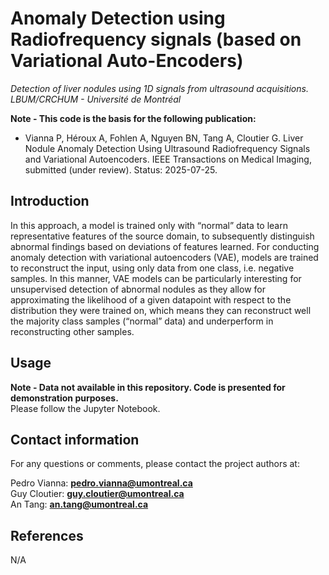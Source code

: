 # Anomaly Detection using Radiofrequency signals (based on Variational Auto-Encoders)

_Detection of liver nodules using 1D signals from ultrasound acquisitions._  
_LBUM/CRCHUM - Université de Montréal_  

**Note  - This code is the basis for the following publication:**  

- Vianna P, Héroux A, Fohlen A, Nguyen BN, Tang A, Cloutier G. Liver Nodule Anomaly Detection Using Ultrasound Radiofrequency Signals and Variational Autoencoders. IEEE Transactions on Medical Imaging, submitted (under review). Status: 2025-07-25.  

## Introduction
In this approach, a model is trained only with “normal” data to learn representative features of the source domain, to subsequently distinguish abnormal findings based on deviations of features learned. For conducting anomaly detection with variational autoencoders (VAE), models are trained to reconstruct the input, using only data from one class, i.e. negative samples. In this manner, VAE models can be particularly interesting for unsupervised detection of abnormal nodules as they allow for approximating the likelihood of a given datapoint with respect to the distribution they were trained on, which means they can reconstruct well the majority class samples (“normal” data) and underperform in reconstructing other samples.

## Usage
**Note  - Data not available in this repository. Code is presented for demonstration purposes.**  
Please follow the Jupyter Notebook.

## Contact information
For any questions or comments, please contact the project authors at:

Pedro Vianna: **pedro.vianna@umontreal.ca**  
Guy Cloutier: **guy.cloutier@umontreal.ca**  
An Tang: **an.tang@umontreal.ca**

## References
N/A
